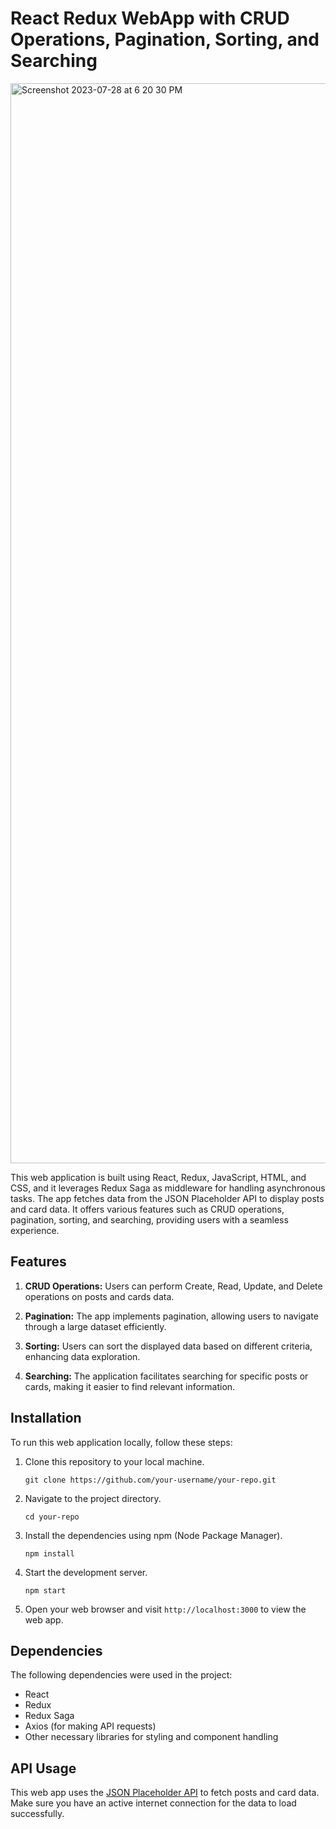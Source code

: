 # React Redux WebApp with CRUD Operations, Pagination, Sorting, and Searching

<img width="1728" alt="Screenshot 2023-07-28 at 6 20 30 PM" src="https://github.com/Hemang-Byjus/classico/assets/124559131/726d8aeb-188e-4778-8718-c72f11ea1c98">


This web application is built using React, Redux, JavaScript, HTML, and CSS, and it leverages Redux Saga as middleware for handling asynchronous tasks. The app fetches data from the JSON Placeholder API to display posts and card data. It offers various features such as CRUD operations, pagination, sorting, and searching, providing users with a seamless experience.

## Features

1. **CRUD Operations:** Users can perform Create, Read, Update, and Delete operations on posts and cards data.

2. **Pagination:** The app implements pagination, allowing users to navigate through a large dataset efficiently.

3. **Sorting:** Users can sort the displayed data based on different criteria, enhancing data exploration.

4. **Searching:** The application facilitates searching for specific posts or cards, making it easier to find relevant information.

## Installation

To run this web application locally, follow these steps:

1. Clone this repository to your local machine.
   ```
   git clone https://github.com/your-username/your-repo.git
   ```

2. Navigate to the project directory.
   ```
   cd your-repo
   ```

3. Install the dependencies using npm (Node Package Manager).
   ```
   npm install
   ```

4. Start the development server.
   ```
   npm start
   ```

5. Open your web browser and visit `http://localhost:3000` to view the web app.

## Dependencies

The following dependencies were used in the project:

- React
- Redux
- Redux Saga
- Axios (for making API requests)
- Other necessary libraries for styling and component handling

## API Usage

This web app uses the [JSON Placeholder API](https://jsonplaceholder.typicode.com/) to fetch posts and card data. Make sure you have an active internet connection for the data to load successfully.
